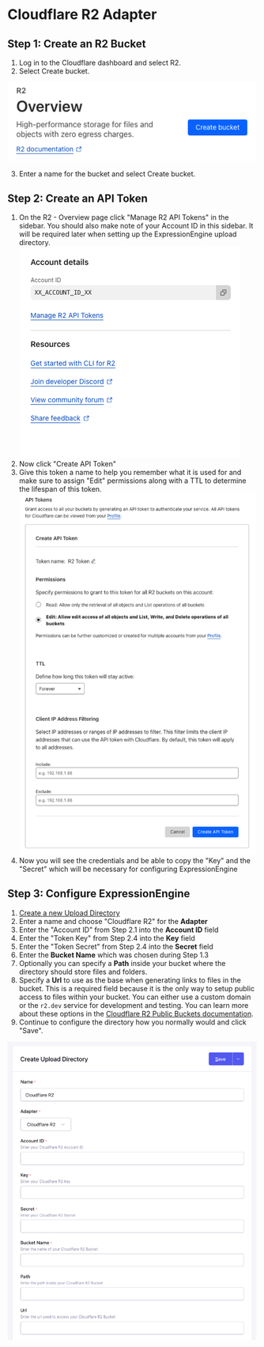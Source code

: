 # Cloudflare R2 Adapter

## Step 1: Create an R2 Bucket

1. Log in to the Cloudflare dashboard and select R2.
2. Select Create bucket.

![Create a new Bucket](./images/adapter-cf-step1-create.png "Create a new Bucket")

3. Enter a name for the bucket and select Create bucket.


## Step 2: Create an API Token

1. On the R2 - Overview page click "Manage R2 API Tokens" in the sidebar.  You should also make note of your Account ID in this sidebar.  It will be required later when setting up the ExpressionEngine upload directory.
![Manage API Tokens](./images/adapter-cf-step2-manage.png "Manage API Tokens")
2. Now click "Create API Token"
3. Give this token a name to help you remember what it is used for and make sure to assign "Edit" permissions along with a TTL to determine the lifespan of this token.
![Create API Token](./images/adapter-cf-step2-create.png "Create API Token")
4. Now you will see the credentials and be able to copy the "Key" and the "Secret" which will be necessary for configuring ExpressionEngine


## Step 3: Configure ExpressionEngine

1. [Create a new Upload Directory](https://docs.expressionengine.com/v7/control-panel/file-manager/upload-directories.html#createedit-upload-directory)
2. Enter a name and choose "Cloudflare R2" for the **Adapter**
3. Enter the "Account ID" from Step 2.1 into the **Account ID** field
4. Enter the "Token Key" from Step 2.4 into the **Key** field
5. Enter the "Token Secret" from Step 2.4 into the **Secret** field
6. Enter the **Bucket Name** which was chosen during Step 1.3
7. Optionally you can specify a **Path** inside your bucket where the directory should store files and folders.
8. Specify a **Url** to use as the base when generating links to files in the bucket.  This is a required field because it is the only way to setup public access to files within your bucket.  You can either use a custom domain or the `r2.dev` service for development and testing.  You can learn more about these options in the [Cloudflare R2 Public Buckets documentation](https://developers.cloudflare.com/r2/buckets/public-buckets/).
9. Continue to configure the directory how you normally would and click "Save".

![Create Upload Directory](./images/adapter-cf-step3-configure-ee.png "Create Upload Directory")
